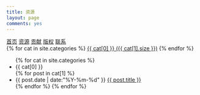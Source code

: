 ```yaml
---
title: 资源
layout: page
comments: yes
---
```

<nav>
          <span><a title="首页" class="" href="/">首页</a></span>
          <span><a title="资源" class="" href="/resourse/">资源</a></span>
          <span><a title="贡献" class="" href="/team/">贡献</a></span>
          <span><a title="版权" class="" href="/copyright/">版权</a></span>
          <span><a title="联系" class="" href="/contract/">联系</a></span>
        <!--  <span><a title="分类" class="" href="/categories/">分类</a></span>
          <span><a title="标签" class="" href="/tags/">标签</a></span> -->
        </nav>
<div id='tag_cloud'>
{% for cat in site.categories %}
<a href="#{{ cat[0] }}" title="{{ cat[0] }}" rel="{{ cat[1].size }}">{{ cat[0] }} ({{ cat[1].size }})</a>
{% endfor %}
</div>

<ul class="listing2">
{% for cat in site.categories %}
  <li class="listing-seperator" id="{{ cat[0] }}">{{ cat[0] }}</li>
{% for post in cat[1] %}
  <li class="listing-item">
  <time datetime="{{ post.date | date:"%Y-%m-%d" }}">{{ post.date | date:"%Y-%m-%d" }}</time>
  <a href="{{ post.url }}" title="{{ post.title }}">{{ post.title }}</a>
  </li>
{% endfor %}
{% endfor %}
</ul>

<script src="/media/js/jquery.tagcloud.js" type="text/javascript" charset="utf-8"></script> 
<script language="javascript">
$.fn.tagcloud.defaults = {
    size: {start: 1, end: 1, unit: 'em'},
      color: {start: '#f8e0e6', end: '#ff3333'}
};

$(function () {
    $('#tag_cloud a').tagcloud();
});
</script>


<!--[![新浪微博](http://service.t.sina.com.cn/widget/qmd/{{ site.weibo }}/f78fbcd2/1.png)](http://weibo.com/u/{{ site.weibo }})-->
